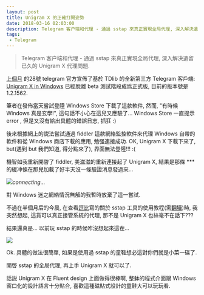 ```yaml
---
layout: post
title: Unigram X 的正確打開姿勢
date: 2018-03-16 02:03:00
description: Telegram 客户端和代理 - 通過 sstap 來真正實現全局代理, 深入解決遺留已久的 Unigram X 代理問題.
tags: 
 - Telegram
---
```


> Telegram 客户端和代理 - 通過 sstap 來真正實現全局代理, 深入解決遺留已久的 Unigram X 代理問題.

<!--more-->

[上個月](//t.me/unigram/164) 的28號 telegram 官方宣佈了基於 TDlib 的全新第三方 Telegram 客戶端: [Unigram X in Windows](//unigram.me/) 已經脫離 beta 測試階段成爲正式版, 目前的版本號是1.2.1562.

筆者在發佈當天嘗試登陸 Windows Store 下載了這款軟件, 然而, "有時候 Windows 真是玄學!", 這句話不小心在這兒又應驗了... Windows Store 一直提示 error , 但是又沒有給出具體的錯誤日志, 抓狂 :)  

後來根據網上的説法嘗試通過 fiddler 這款網絡監控軟件來代理 Windows 自帶的軟件和從 Windows 商店下載的應用, 勉强連接成功. OK, Unigram X 下載下來了, but(遇到 but 我們知道, 得分點來了), 界面無法登陸!!! :(  

機智如我重新開啓了 fiddler, 美滋滋的重新連接起了 Unigram X, 結果是那條 *** 的緩冲條在那兒加載了好半天沒一條驗證消息發過來...

![](//wx4.sinaimg.cn/large/78905b2cgy1fpn2ymqw3bj20e30im3ys.jpg)*connecting...*

對 Windows 迷之網絡情況無解的我暫時放棄了這一嘗試. 

不過在半個月后的今晨, 在查看[逗比](//doub.io/dbrj-5/)寫的關於 sstap 工具的使用教程(需[翻墻](/科学上网))時, 我突然想起, 這貨可以真正接管系統的代理, 那不是 Unigram X 也絲毫不在話下???

結果還真是... 以前玩 sstap 的時候咋沒想起來這茬...

![](//wx4.sinaimg.cn/large/78905b2cgy1fpn2yq4c14g20xo0ic4qq.gif)

Ok. 具體的做法很簡單, 如果是使用過 sstap 的童鞋想必這對你們就是小菜一碟了. 

開啓 sstap 的全局代理, 再上手 Unigram X 就可以了. 

話説 Unigram X 在 Fluent design 上面做得很棒啊, 整躰的程式介面跟 Windows 窗口化的設計語言十分貼合, 喜歡這種磁貼式設計的童鞋大可以玩玩看.
